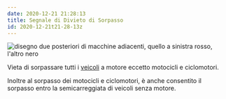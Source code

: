 ```yaml
---
date: 2020-12-21 21:28:13
title: Segnale di Divieto di Sorpasso
id: 2020-12-21t21-28-13z
---
```


![disegno due posteriori di macchine adiacenti, quello a sinistra rosso,
l'altro nero](./images/divieto-sorpasso.png)

Vieta di sorpassare tutti i [veicoli](./2020-12-05t16-33-32z.md) a motore
eccetto motocicli e ciclomotori.

Inoltre al sorpasso dei motocicli e ciclomotori, è anche consentito il sorpasso
entro la semicarreggiata di veicoli senza motore.
